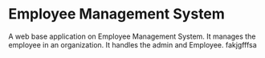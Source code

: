 # Employee Management System
A web base application on Employee Management System. It manages the employee in an organization. It handles the admin and Employee. fakjgfffsa
